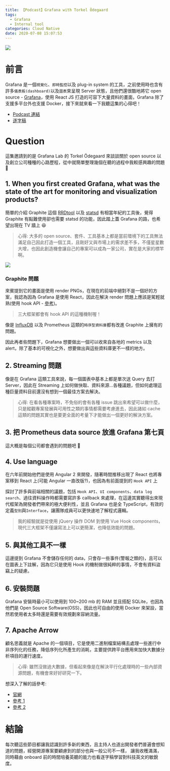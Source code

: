```yaml
---
title: 【Podcast】Grafana with Torkel Ödegaard
tags:
  - Grafana
  - Internal tool
categories: Cloud Native
date: 2020-07-08 15:07:53
---
```


![](https://i.imgur.com/kase2RE.png)

# 前言

Grafana 是一個`視覺化`、`即時監控`以及 plug-in system 的工具，之前使用時也含有許多`儀表板(dashboard)`以及`圖表`來呈現 Server 狀態，且他們還很酷地將它 open source - [Grafana](https://github.com/grafana/grafana)，使用 React JS 打造的可容下大量資料的畫面，Grafana 除了支援多平台外也支援 Docker，接下來就來看一下我聽這集的心得吧！

- [Podcast 連結](https://overcast.fm/+E6UCVIbFo)
- [逐字稿](https://softwareengineeringdaily.com/wp-content/uploads/2020/06/SED1088-Grafana.pdf)
<!-- more -->

# Question

這集邀請到的是 Grafana Lab 的 Torkel Ödegaard 來談談關於 open source 以及創立公司種種的心路歷程，從中就簡單整理幾個在聽的過程中我較感興趣的問題 🙂

## 1. When you first created Grafana, what was the state of the art for monitoring and visualization products?

簡單的介紹 Graphite 這個 [RRDtool](https://zh.wikipedia.org/wiki/RRDtool) 以及 [statsd](https://github.com/statsd/statsd) 有相當年紀的工具後，覺得 Graphite 有點難使用卻也需要 statsd 的功能，因此踏上蓋 Grafana 的路，也希望出現在 TV 牆上 😆

> 心得: 大多的 open source、套件、工具基本上都是當前環境下的工具無法滿足自己因此打造一個工具，且剛好又與市場上的需求差不多，不僅星星數大增，也因此創造機會讓自己的專案可以成為一家公司，實在是大家的標竿啊。

![](https://i.imgur.com/yBLiLrn.png)

### Graphite 問題

來賓提到它的畫面是使用 render PNGs，在現在的前端中絕對不是一個好的方案，我認為因為 Grafana 是使用 React，因此在解決 render 問題上應該是駕輕就熟(使用 hook API - [參考](https://medium.com/@z3388638/react-hooks-%E6%96%B0%E6%89%8B%E7%AD%86%E8%A8%98-8c9f1cccd142))。

> 三大框架都會有 hook API 的這種機制喔！

像是 [InfluxDB](https://www.influxdata.com/) 以及 Prometheus 這類的`時序型資料庫`都有改進 Graphite 上擁有的問題。

因此再者些問題下，Grafana 想要做出一個可以收來自各地的 metrics 以及 alert，除了基本的可視化之外，想要做出與這些資料庫更不一樣的地方。

## 2. Streaming 問題

像是在 Grafana 這類工具來說，每一個圖表中基本上都是單次送 Query 去打 Server，因此在 Streaming 上如何做快取、資料來源...各種議題，但如何處理這種巨量資料目前還沒有想到一個最佳方案去解決。

> 心得: 在看各種專案時，不免俗的會有各種 issue 跳出來希望可以做什麼，只是縱觀專案發展與可用性之類的事情都需要考慮進去，因此諸如 cache 這類的問題其實也是要更全面的考量下才能做出一個更好的解決方案。

## 3. 把 Prometheus data source 放進 Grafana 第七頁

這大概是每個公司都會遇到的問題吧 🤔

## 4. Use language

在六年前開始他們是使用 Angular 2 來開發，隨著時間推移出現了 React 也將專案移到 React 上(可能 Angular 一直改版?)，也因為有前面提到的 `Hook API` 上

探討了許多與前端相關的議題，包括 `Hook API`、`UI components`、`data log search`、過往資料操作時都需要寫許多 callback 來處理，在這邊其實聽得出來現代框架為開發者們帶來的極大便利性，並且 Grafana 也是全 TypeScript，有效的定義`型別`與`Interface`，讓團隊成員可以更快速地了解程式邏輯。

> 我的經驗就是從使用 jQuery 操作 DOM 到使用 Vue Hook components，現代三大框架不僅讓寫法上可以更簡潔，也降低效能的問題。

## 5. 與其他工具不一樣

這邊提到 Grafana 不會儲存任何的 data，只會存一些事件(警報之類的)，且可以在圖表上下註解，因為它只是使用 Hook 的機制做很純粹的事情，不會有資料盜竊上的疑慮。

## 6. 安裝問題

Grafana 安裝時最小可以使用到 100~200 mb 的 RAM 並且搭配 SQLite，也因為他們是 Open Source Software(OSS)，因此也可自由的使用 Docker 來架設，當然若使用者太多時還是需要有效規劃來容納流量。

## 7. Apache Arrow

顧名思義就是 Apache 的一個項目，它是使用二進制檔案結構去處理一些進行中非序列化的任務，降低序列化所產生的消耗，主要提供跨平台應用來加快大數據分析項目的運行速度。

> 心得: 雖然沒做過大數據，但看起來像是在解決平行化處理時的一些內部資源問題，有機會來好好研究一下。

想深入了解的話參考:

- [官網](https://arrow.apache.org/)
- [參考 1](https://kknews.cc/zh-tw/tech/225x3kr.html)
- [參考 2](https://www.infoq.cn/article/apache-arrow)

# 結論

每次聽這些節目都讓我認識到許多新的東西，且主持人也道出開發者們普遍會想知道的問題，經營開源專案要顧慮到的部分也與一般公司不一樣， 讓我收穫滿滿，同時藉由 onboard 前的時間培養英聽的能力也看逐字稿學習對科技英文的敏銳度。
